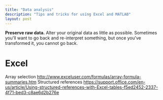 ```yaml
---
title: "Data analysis"
description: "Tips and tricks for using Excel and MATLAB"
layout: post
---
```


**Preserve raw data.** Alter your original data as little as
possible. Sometimes you'll want to go back and re-interpret something, but
once you've transformed it, you cannot go back.

# Excel

Array selection
  http://www.exceluser.com/formulas/array-formula-summaries.htm
Structured references
  https://support.office.com/en-us/article/Using-structured-references-with-Excel-tables-f5ed2452-2337-4f71-bed3-c8ae6d2b276e
